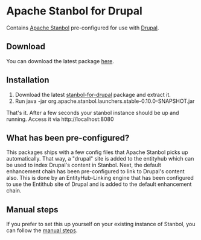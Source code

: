 # Apache Stanbol for Drupal

Contains [Apache Stanbol](http://stanbol.apache.org/) pre-configured for use with [Drupal](http://drupal.org).

## Download
You can download the latest package [here](https://github.com/fago/stanbol-for-drupal/archive/master.tar.gz).

## Installation
1. Download the latest [stanbol-for-drupal](https://github.com/fago/stanbol-for-drupal/archive/master.tar.gz) package and extract it.
2. Run java -jar org.apache.stanbol.launchers.stable-0.10.0-SNAPSHOT.jar

That's it. After a few seconds your stanbol instance should be up and running. Access it via http://localhost:8080


## What has been pre-configured?
This packages ships with a few config files that Apache Stanbol picks up automatically. That way, a "drupal" site is added to the entityhub which can be used to index Drupal's content in Stanbol. Next, the default enhancement chain has been pre-configured to link to Drupal's content also. This is done by an EntityHub-Linking engine that has been configured to use the Entithub site of Drupal and is added to the default enhancement chain.

## Manual steps
If you prefer to set this up yourself on your existing instance of Stanbol, you can follow the [manual steps](https://docs.google.com/document/d/13IyhvlqOrNYxJB_5JKxdw57nA6HC4ApF2RTp7-ZLaU4/edit?pli=1).
